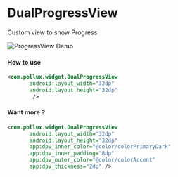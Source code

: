 # DualProgressView
Custom view to show Progress

![ProgressView Demo](https://raw.githubusercontent.com/DualProgressBar/blob/master/raw/progress.gif)

#### How to use

```xml
<com.pollux.widget.DualProgressView
       android:layout_width="32dp"
       android:layout_height="32dp"
        />
```

#### Want more ?

```xml
<com.pollux.widget.DualProgressView
       android:layout_width="32dp"
       android:layout_height="32dp"
       app:dpv_inner_color="@color/colorPrimaryDark"
       app:dpv_inner_padding="8dp"
       app:dpv_outer_color="@color/colorAccent"
       app:dpv_thickness="2dp" />

```
